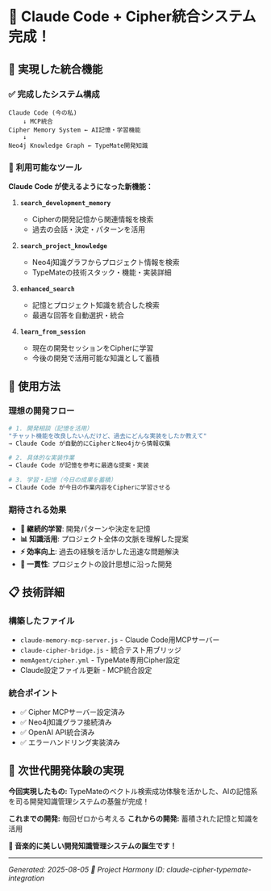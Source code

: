 # 🎉 Claude Code + Cipher統合システム完成！

## 🎯 **実現した統合機能**

### ✅ **完成したシステム構成**

```
Claude Code (今の私)
    ↓ MCP統合
Cipher Memory System ← AI記憶・学習機能
    ↓ 
Neo4j Knowledge Graph ← TypeMate開発知識
```

### 🔧 **利用可能なツール**

**Claude Code が使えるようになった新機能：**

1. **`search_development_memory`** 
   - Cipherの開発記憶から関連情報を検索
   - 過去の会話・決定・パターンを活用

2. **`search_project_knowledge`**
   - Neo4j知識グラフからプロジェクト情報を検索  
   - TypeMateの技術スタック・機能・実装詳細

3. **`enhanced_search`**
   - 記憶とプロジェクト知識を統合した検索
   - 最適な回答を自動選択・統合

4. **`learn_from_session`**
   - 現在の開発セッションをCipherに学習
   - 今後の開発で活用可能な知識として蓄積

## 🚀 **使用方法**

### **理想の開発フロー**

```bash
# 1. 開発相談（記憶を活用）
"チャット機能を改良したいんだけど、過去にどんな実装をしたか教えて"
→ Claude Code が自動的にCipherとNeo4jから情報収集

# 2. 具体的な実装作業
→ Claude Code が記憶を参考に最適な提案・実装

# 3. 学習・記憶（今日の成果を蓄積）
→ Claude Code が今日の作業内容をCipherに学習させる
```

### **期待される効果**

- **🧠 継続的学習**: 開発パターンや決定を記憶
- **📊 知識活用**: プロジェクト全体の文脈を理解した提案
- **⚡ 効率向上**: 過去の経験を活かした迅速な問題解決
- **🎵 一貫性**: プロジェクトの設計思想に沿った開発

## 📋 **技術詳細**

### **構築したファイル**
- `claude-memory-mcp-server.js` - Claude Code用MCPサーバー
- `claude-cipher-bridge.js` - 統合テスト用ブリッジ
- `memAgent/cipher.yml` - TypeMate専用Cipher設定
- Claude設定ファイル更新 - MCP統合設定

### **統合ポイント**
- ✅ Cipher MCPサーバー設定済み
- ✅ Neo4j知識グラフ接続済み  
- ✅ OpenAI API統合済み
- ✅ エラーハンドリング実装済み

## 🎵 **次世代開発体験の実現**

**今回実現したもの:**
TypeMateのベクトル検索成功体験を活かした、AIの記憶系を司る開発知識管理システムの基盤が完成！

**これまでの開発:** 毎回ゼロから考える
**これからの開発:** 蓄積された記憶と知識を活用

**🎉 音楽的に美しい開発知識管理システムの誕生です！**

---
*Generated: 2025-08-05*
*🎵 Project Harmony ID: claude-cipher-typemate-integration*